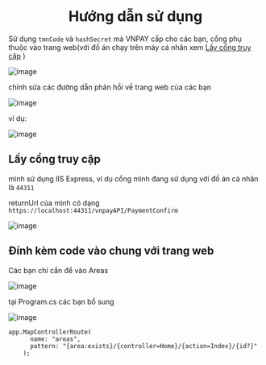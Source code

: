 <h1 align="center">
Hướng dẫn sử dụng
</h1>

Sử dụng ```tmnCode``` và ```hashSecret``` mà VNPAY cấp cho các bạn, cổng phụ thuộc vào trang web(với đồ án chạy trên máy cá nhân xem [Lấy cổng truy cập](https://github.com/kourain/asp-net-mvc-VNPAYAPI?tab=readme-ov-file#l%E1%BA%A5y-c%E1%BB%95ng-truy-c%E1%BA%ADp) )

![image](https://github.com/kourain/VNPAYAPI/assets/85356599/12ddf7d9-4928-42d7-a007-bd3bfda80287)

chỉnh sửa các đường dẫn phản hồi về trang web của các bạn

![image](https://github.com/kourain/VNPAYAPI/assets/85356599/8c9bde8f-4a21-48dc-87db-b1d2b8a94046)

ví dụ:

![image](https://github.com/kourain/VNPAYAPI/assets/85356599/fccf22b1-15fb-4d00-a12f-ac7ae1e1a930)

## Lấy cổng truy cập

mình sử dụng IIS Express, ví dụ cổng mình đang sử dụng với đồ án cá nhân là ``44311``

returnUrl của mình có dạng ```https://localhost:44311/vnpayAPI/PaymentConfirm```

![image](https://github.com/kourain/VNPAYAPI/assets/85356599/e9e8d69a-c892-4429-b686-1cec0b884c89)

## Đính kèm code vào chung với trang web

Các bạn chỉ cần để vào Areas

![image](https://github.com/kourain/VNPAYAPI/assets/85356599/fa95393e-a0d0-4933-b239-5c535525a4a9)

tại Program.cs các bạn bổ sung

![image](https://github.com/kourain/VNPAYAPI/assets/85356599/10a0447f-1280-4388-82d0-2f1809018e84)

``` 
app.MapControllerRoute(
      name: "areas",
      pattern: "{area:exists}/{controller=Home}/{action=Index}/{id?}"
    );
```
